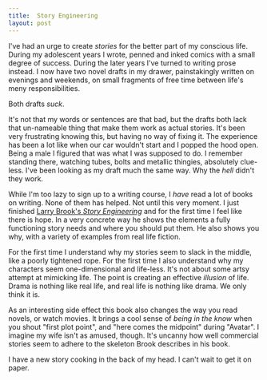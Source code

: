 ```yaml
---
title:	Story Engineering
layout:	post
---
```


I've had an urge to create *stories* for the better part of my conscious life. During my adolescent years I wrote, penned and inked comics with a small degree of success. During the later years I've turned to writing prose instead. I now have two novel drafts in my drawer, painstakingly written on evenings and weekends, on small fragments of free time between life's meny responsibilities. 

Both drafts *suck*.

It's not that my words or sentences are that bad, but the drafts both lack that un-nameable thing that make them work as actual stories. It's been very frustrating knowing this, but having no way of fixing it. The experience has been a lot like when our car wouldn't start and I popped the hood open. Being a male I figured that was what I was supposed to do. I remember standing there, watching tubes, bolts and metallic thingies, absolutely clue-less. I've been looking as my draft much the same way. Why the *hell* didn't they work.

While I'm too lazy to sign up to a writing course, I *have* read a lot of books on writing. None of them has helped. Not until this very moment. I just finished [Larry Brook's *Story Engineering*][1] and for the first time I feel like there is hope. In a very concrete way he shows the elements a fully functioning story needs and where you should put them. He also shows you why, with a variety of examples from real life fiction.

For the first time I understand why my stories seem to slack in the middle, like a poorly tightened rope. For the first time I also understand why my characters seem one-dimensional and life-less. It's not about some artsy attempt at mimicking life. The point is creating an effective *illusion* of life. Drama is nothing like real life, and real life is nothing like drama. We only think it is.

As an interesting side effect this book also changes the way you read novels, or watch movies. It brings a cool sense of *being in the know* when you shout "first plot point", and "here comes the midpoint" during "Avatar". I imagine my wife isn't as amused, though. It's uncanny how well commercial stories seem to adhere to the skeleton Brook describes in his book.

I have a new story cooking in the back of my head. I can't wait to get it on paper.

[1]: http://www.amazon.com/Story-Engineering-Larry-Brooks/dp/1582979987/ref=pd_bxgy_b_img_b